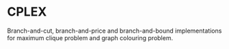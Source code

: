 # CPLEX

Branch-and-cut, branch-and-price and branch-and-bound implementations for maximum clique problem and graph colouring problem.
